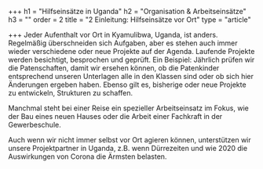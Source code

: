 +++
h1 = "Hilfseinsätze in Uganda"
h2 = "Organisation & Arbeitseinsätze"
h3 = ""
order = 2
title = "2 Einleitung: Hilfseinsätze vor Ort"
type = "article"

+++
Jeder Aufenthalt vor Ort in Kyamulibwa, Uganda, ist anders. Regelmäßig überschneiden sich Aufgaben, aber es stehen auch immer wieder verschiedene oder neue Projekte auf der Agenda. Laufende Projekte werden besichtigt, besprochen und geprüft. Ein Beispiel: Jährlich prüfen wir die Patenschaften, damit wir ersehen können, ob die Patenkinder entsprechend unseren Unterlagen alle in den Klassen sind oder ob sich hier Änderungen ergeben haben. Ebenso gilt es, bisherige oder neue Projekte zu entwickeln, Strukturen zu schaffen.

Manchmal steht bei einer Reise ein spezieller Arbeitseinsatz im Fokus, wie der Bau eines neuen Hauses oder die Arbeit einer Fachkraft in der Gewerbeschule.

Auch wenn wir nicht immer selbst vor Ort agieren können, unterstützen wir unsere Projektpartner in Uganda, z.B. wenn Dürrezeiten und wie 2020 die Auswirkungen von Corona die Ärmsten belasten.